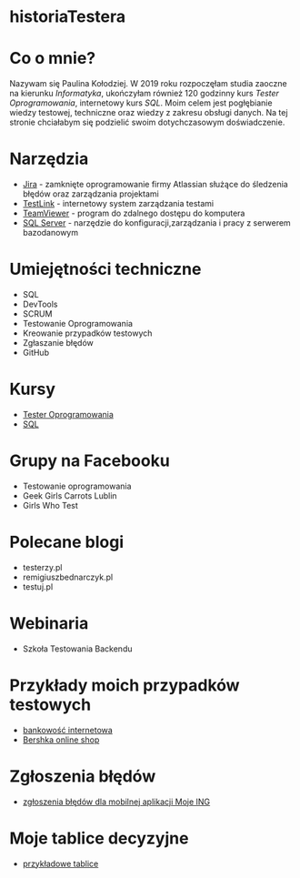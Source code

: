 # historiaTestera
# Co o mnie?
Nazywam się Paulina Kołodziej. W 2019 roku rozpoczęłam studia zaoczne na kierunku *Informatyka*,  ukończyłam również 120 godzinny kurs *Tester Oprogramowania*, internetowy kurs *SQL*. Moim celem jest pogłębianie wiedzy testowej, techniczne oraz wiedzy z zakresu obsługi danych. Na tej stronie chciałabym się podzielić swoim dotychczasowym doświadczenie.  

# Narzędzia
* [Jira](https://www.atlassian.com/pl/software/jira) - zamknięte oprogramowanie firmy Atlassian służące do śledzenia błędów oraz zarządzania projektami 
* [TestLink](http://testlink.org/) -  internetowy system zarządzania testami 
* [TeamViewer](https://www.teamviewer.com/pl/) - program do zdalnego dostępu do komputera 
* [SQL Server](https://www.microsoft.com/pl-pl) - narzędzie do konfiguracji,zarządzania i pracy z serwerem bazodanowym

# Umiejętności techniczne

* SQL
* DevTools
* SCRUM
* Testowanie Oprogramowania
* Kreowanie przypadków testowych
* Zgłaszanie błędów
* GitHub

# Kursy

* [Tester Oprogramowania](https://lait.pl/)
* [SQL](https://www.udemy.com/course/kurs-sql/)

# Grupy na Facebooku

* Testowanie  oprogramowania
* Geek Girls Carrots Lublin
* Girls Who Test

# Polecane blogi

* testerzy.pl
* remigiuszbednarczyk.pl
* testuj.pl

# Webinaria

* Szkoła Testowania Backendu

# Przykłady moich przypadków testowych

* [bankowość internetowa](https://docs.google.com/spreadsheets/d/14-nJjRtvNG15s_-oDDjWtdQS-T2Fyz6hGlZBr_R6HWI/edit?usp=sharing)
* [Bershka online shop](https://docs.google.com/spreadsheets/d/1Jbvxx7LcEougN1eJm4tVN1GGtuQuolDs-9TuwTjjWDA/edit?usp=sharing)
# Zgłoszenia błędów 

* [zgłoszenia błędów dla mobilnej aplikacji Moje ING](https://docs.google.com/document/d/1N5PJ57TR54URDoO8ORI1LxagjUxlJrGDmGTl6ZaCWDw/edit?usp=sharing)

# Moje tablice decyzyjne

* [przykładowe tablice](https://docs.google.com/document/d/1h_pE0vGHh1ktRflFkaE_vIjoQ4pEolwoFZe-RI8Q8Ok/edit?usp=sharing)
